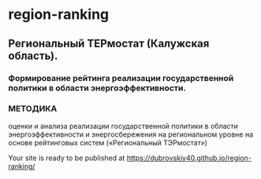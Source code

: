 # region-ranking
## Региональный ТЕРмостат (Калужская область).
### Формирование рейтинга реализации государственной политики в области энергоэффективности.

### МЕТОДИКА
  оценки и анализа реализации государственной политики
  в области энергоэффективности и энергосбережения
  на региональном уровне на основе рейтинговых систем
  («Региональный ТЭРмостат»)
 
 Your site is ready to be published at https://dubrovskiy40.github.io/region-ranking/

